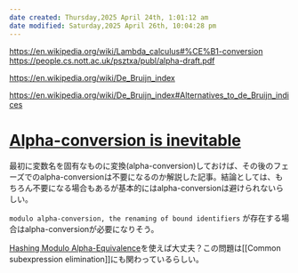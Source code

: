 ```yaml
---
date created: Thursday,2025 April 24th, 1:01:12 am
date modified: Saturday,2025 April 26th, 10:04:28 pm
---
```


https://en.wikipedia.org/wiki/Lambda_calculus#%CE%B1-conversion
https://people.cs.nott.ac.uk/psztxa/publ/alpha-draft.pdf

https://en.wikipedia.org/wiki/De_Bruijn_index

https://en.wikipedia.org/wiki/De_Bruijn_index#Alternatives_to_de_Bruijn_indices

# [Alpha-conversion is inevitable](https://okmij.org/ftp/Computation/lambda-calc.html#alpha-conv)

最初に変数名を固有なものに変換(alpha-conversion)しておけば、その後のフェーズでのalpha-conversionは不要になるのか解説した記事。結論としては、もちろん不要になる場合もあるが基本的にはalpha-conversionは避けられないらしい。

`modulo alpha-conversion, the renaming of bound identifiers` が存在する場合はalpha-conversionが必要になりそう。

[Hashing Modulo Alpha-Equivalence](https://arxiv.org/pdf/2105.02856)を使えば大丈夫？この問題は[[Common subexpression elimination]]にも関わっているらしい。